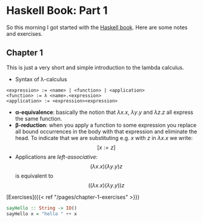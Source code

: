 # Haskell Book: Part 1


So this morning I got started with the [Haskell book](https://lhbg-book.link). Here are some notes and exercises.

## Chapter 1

This is just a very short and simple introduction to the lambda calculus.

- Syntax of λ-calculus

```BNF
<expression> := <name> | <function> | <application>
<function> := λ <name>.<expression>
<application> := <expression><expression>
```

- **α-equivalence**: basically the notion that $\lambda{x}.x$, $\lambda{y}.y$ and $\lambda{z}.z$ all express the same function.
- **β-reduction**: when you apply a function to some expression you replace all bound occurrences in the body with that expression and eliminate the head. To indicate that we are substituting e.g. $x$ with $z$ in $\lambda{x}.x$ we write: $$[x := z]$$
- Applications are *left-associative*: $$(\lambda{x}.x)(\lambda{y}.y)z$$ is equivalent to $$((\lambda{x}.x)(\lambda{y}.y))z$$

[Exercises]({{< ref "/pages/chapter-1-exercises" >}})


```haskell
sayHello :: String -> IO()
sayHello x = "hello " ++ x
```

